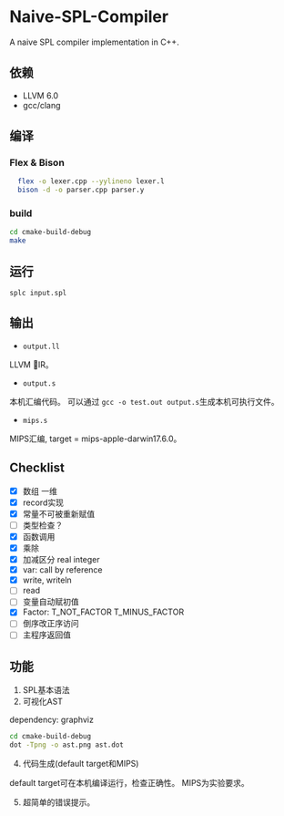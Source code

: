# Naive-SPL-Compiler
A naive SPL compiler implementation in C++.
## 依赖
  - LLVM 6.0
  - gcc/clang
## 编译
### Flex & Bison

```bash
  flex -o lexer.cpp --yylineno lexer.l
  bison -d -o parser.cpp parser.y
```

### build

```bash
cd cmake-build-debug
make
```

## 运行

`splc input.spl`

## 输出

- `output.ll`

LLVM IR。

- `output.s`
      
本机汇编代码。
可以通过 `gcc -o test.out output.s`生成本机可执行文件。

- `mips.s`

MIPS汇编, target = mips-apple-darwin17.6.0。

## Checklist
- [x] 数组 一维
- [x] record实现
- [x] 常量不可被重新赋值
- [ ] 类型检查？
- [x] 函数调用
- [x] 乘除
- [x] 加减区分 real integer
- [x] var: call by reference
- [x] write, writeln
- [ ] read
- [ ] 变量自动赋初值
- [x] Factor: T_NOT_FACTOR T_MINUS_FACTOR
- [ ] 倒序改正序访问
- [ ] 主程序返回值

## 功能

1. SPL基本语法
2. 可视化AST

dependency: graphviz
```bash
cd cmake-build-debug
dot -Tpng -o ast.png ast.dot
```

4. 代码生成(default target和MIPS)

default target可在本机编译运行，检查正确性。
MIPS为实验要求。

5. 超简单的错误提示。